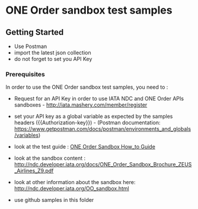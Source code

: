 # ONE Order sandbox test samples


## Getting Started
- Use Postman
- import the latest json collection
- do not forget to set you API Key 

### Prerequisites

In order to use the ONE Order sandbox test samples, you need to :

- Request for an API Key in order to use IATA NDC and ONE Order APIs sandboxes - http://iata.mashery.com/member/register
- set your API key as a global variable as expected by the samples headers ({{Authorization-key}}) - (Postman documentation: https://www.getpostman.com/docs/postman/environments_and_globals/variables)

- look at the test guide : [ONE Order Sandbox How_to Guide](./ONE%20Order%20Sandbox%20How_to%20Guide.pdf)
- look at the sandbox content : http://ndc.developer.iata.org/docs/ONE_Order_Sandbox_Brochure_ZEUS_Airlines_Z9.pdf
- look at other information about the sandbox here: http://ndc.developer.iata.org/OO_sandbox.html


- use github samples in this folder



